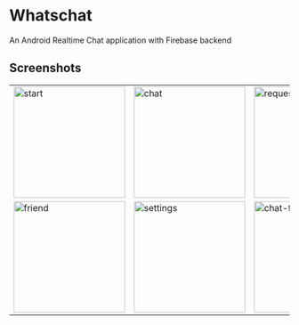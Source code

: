 # Whatschat
An Android Realtime Chat application with Firebase backend

## Screenshots

<table>
  
  <tr>
    <td> <img src="https://i.ibb.co/WvcTNWz/start.png" alt="start"  width="200"/> </td>
  <td> <img src="https://i.ibb.co/XZpBxXB/chat-act.png" alt="chat" width="200"/> </td>
    <td> <img src="https://i.ibb.co/zSvNxR5/request-frag.png" alt="request"  width="200"/> </td>
    <td> <img src="https://i.ibb.co/Nps1w8R/profile-act.png" alt="profile" width="200"/> </td>
  </tr>
  
  <tr>
    <td> <img src="https://i.ibb.co/VNt6xvj/friend-frag.png" alt="friend"  width="200"/> </td>
  <td> <img src="https://i.ibb.co/MgPsJjZ/setting-act.png" alt="settings"  width="200"/> </td>
    <td> <img src="https://i.ibb.co/JnxG9Jh/chat-frag.png" alt="chat-frag" width="200"/> </td>
    
  </tr>
  
</table>
